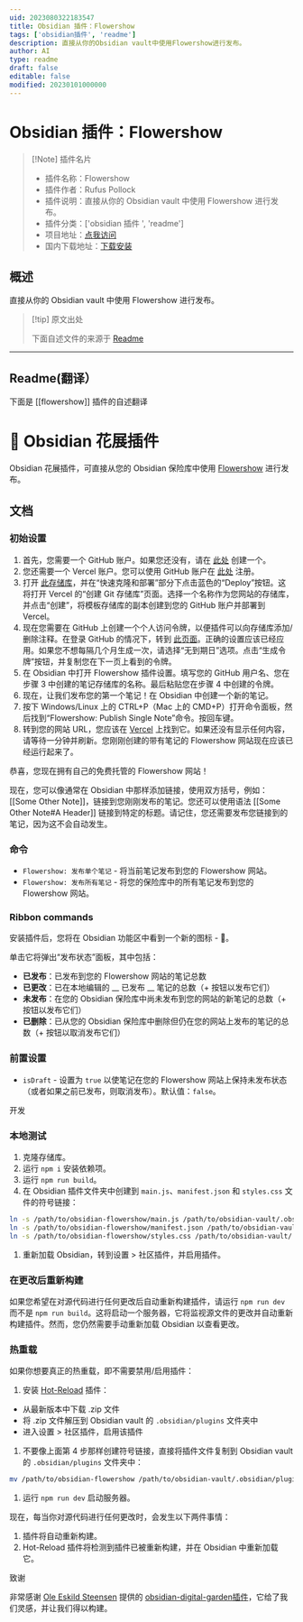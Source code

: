 ```yaml
---
uid: 2023080322183547
title: Obsidian 插件：Flowershow
tags: ['obsidian插件', 'readme']
description: 直接从你的Obsidian vault中使用Flowershow进行发布。
author: AI
type: readme
draft: false
editable: false
modified: 20230101000000
---
```


# Obsidian 插件：Flowershow

> [!Note] 插件名片
> - 插件名称：Flowershow
> - 插件作者：Rufus Pollock
> - 插件说明：直接从你的 Obsidian vault 中使用 Flowershow 进行发布。
> - 插件分类：['obsidian 插件 ', 'readme']
> - 项目地址：[点我访问](https://github.com/datopian/obsidian-flowershow)
> - 国内下载地址：[下载安装](https://pkmer.cn/products/plugin/pluginMarket/?flowershow)

## 概述

直接从你的 Obsidian vault 中使用 Flowershow 进行发布。

> [!tip] 原文出处
>
>下面自述文件的来源于 [Readme](https://ghproxy.net/https://raw.githubusercontent.com/datopian/obsidian-flowershow/main/README.md)
>

---

## Readme(翻译）

下面是 [[flowershow]] 插件的自述翻译

# 🌷 Obsidian 花展插件

Obsidian 花展插件，可直接从您的 Obsidian 保险库中使用 [Flowershow](https://github.com/datopian/flowershow) 进行发布。

## 文档

### 初始设置

1. 首先，您需要一个 GitHub 账户。如果您还没有，请在 [此处](https://github.com/signup) 创建一个。
2. 您还需要一个 Vercel 账户。您可以使用 GitHub 账户在 [此处](https://vercel.com/signup) 注册。
3. 打开 [此存储库](https://github.com/datopian/flowershow)，并在“快速克隆和部署”部分下点击蓝色的“Deploy”按钮。这将打开 Vercel 的“创建 Git 存储库”页面。选择一个名称作为您网站的存储库，并点击“创建”，将模板存储库的副本创建到您的 GitHub 账户并部署到 Vercel。
4. 现在您需要在 GitHub 上创建一个个人访问令牌，以便插件可以向存储库添加/删除注释。在登录 GitHub 的情况下，转到 [此页面](https://github.com/settings/tokens/new?scopes=repo)。正确的设置应该已经应用。如果您不想每隔几个月生成一次，请选择“无到期日”选项。点击“生成令牌”按钮，并复制您在下一页上看到的令牌。
5. 在 Obsidian 中打开 Flowershow 插件设置。填写您的 GitHub 用户名、您在步骤 3 中创建的笔记存储库的名称。最后粘贴您在步骤 4 中创建的令牌。
6. 现在，让我们发布您的第一个笔记！在 Obsidian 中创建一个新的笔记。
7. 按下 Windows/Linux 上的 CTRL+P（Mac 上的 CMD+P）打开命令面板，然后找到“Flowershow: Publish Single Note”命令。按回车键。
8. 转到您的网站 URL，您应该在 [Vercel](https://vercel.com/dashboard) 上找到它。如果还没有显示任何内容，请等待一分钟并刷新。您刚刚创建的带有笔记的 Flowershow 网站现在应该已经运行起来了。

恭喜，您现在拥有自己的免费托管的 Flowershow 网站！

现在，您可以像通常在 Obsidian 中那样添加链接，使用双方括号，例如：[[Some Other Note]]，链接到您刚刚发布的笔记。您还可以使用语法 [[Some Other Note#A Header]] 链接到特定的标题。请记住，您还需要发布您链接到的笔记，因为这不会自动发生。

### 命令

* `Flowershow: 发布单个笔记` - 将当前笔记发布到您的 Flowershow 网站。
* `Flowershow: 发布所有笔记` - 将您的保险库中的所有笔记发布到您的 Flowershow 网站。

### Ribbon commands

安装插件后，您将在 Obsidian 功能区中看到一个新的图标 - 🌱。

单击它将弹出“发布状态”面板，其中包括：

* **已发布**：已发布到您的 Flowershow 网站的笔记总数
* **已更改**：已在本地编辑的 __ 已发布 __ 笔记的总数（+ 按钮以发布它们）
* **未发布**：在您的 Obsidian 保险库中尚未发布到您的网站的新笔记的总数（+ 按钮以发布它们）
* **已删除**：已从您的 Obsidian 保险库中删除但仍在您的网站上发布的笔记的总数（+ 按钮以取消发布它们）

### 前置设置

* `isDraft` - 设置为 `true` 以使笔记在您的 Flowershow 网站上保持未发布状态（或者如果之前已发布，则取消发布）。默认值：`false`。

开发

### 本地测试

1. 克隆存储库。
2. 运行 `npm i` 安装依赖项。
3. 运行 `npm run build`。
4. 在 Obsidian 插件文件夹中创建到 `main.js`、`manifest.json` 和 `styles.css` 文件的符号链接：

``` sh
ln -s /path/to/obsidian-flowershow/main.js /path/to/obsidian-vault/.obsidian/plugins/flowershow/main.js
ln -s /path/to/obsidian-flowershow/manifest.json /path/to/obsidian-vault/.obsidian/plugins/flowershow/manifest.json
ln -s /path/to/obsidian-flowershow/styles.css /path/to/obsidian-vault/.obsidian/plugins/flowershow/styles.css
```

1. 重新加载 Obsidian，转到设置 > 社区插件，并启用插件。

### 在更改后重新构建

如果您希望在对源代码进行任何更改后自动重新构建插件，请运行 `npm run dev` 而不是 `npm run build`。这将启动一个服务器，它将监视源文件的更改并自动重新构建插件。然而，您仍然需要手动重新加载 Obsidian 以查看更改。

### 热重载

如果你想要真正的热重载，即不需要禁用/启用插件：

1. 安装 [Hot-Reload](https://github.com/pjeby/hot-reload) 插件：
  - 从最新版本中下载 .zip 文件
  - 将 .zip 文件解压到 Obsidian vault 的 `.obsidian/plugins` 文件夹中
  - 进入设置 > 社区插件，启用该插件
1. 不要像上面第 4 步那样创建符号链接，直接将插件文件复制到 Obsidian vault 的 `.obsidian/plugins` 文件夹中：

``` sh
mv /path/to/obsidian-flowershow /path/to/obsidian-vault/.obsidian/plugins/
```

1. 运行 `npm run dev` 启动服务器。

现在，每当你对源代码进行任何更改时，会发生以下两件事情：

1. 插件将自动重新构建。
2. Hot-Reload 插件将检测到插件已被重新构建，并在 Obsidian 中重新加载它。

致谢

非常感谢 [Ole Eskild Steensen](https://github.com/oleeskild) 提供的 [obsidian-digital-garden插件](https://github.com/oleeskild/obsidian-digital-garden/tree/main)，它给了我们灵感，并让我们得以构建。
